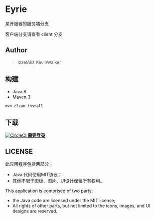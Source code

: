 # Eyrie

某开服器的服务端分支

客户端分支请查看 client 分支

## Author
> IzzelAliz
> KevinWalker

## 构建
* Java 8
* Maven 3
```
mvn clean install
```

## 下载
[![CircleCI](https://circleci.com/gh/IzzelAliz/Eyrie/tree/server.svg) **需要登录**](https://circleci.com/gh/IzzelAliz/Eyrie/tree/server)

## LICENSE

此应用程序包括两部分：
+ Java 代码使用MIT协议；
+ 其他不限于图标、图片、UI设计保留所有权利。

This application is comprised of two parts:
+ the Java code are licensed under the MIT license;
+ All rights of other parts, but not limited to the icons, images, and UI designs are reserved.
